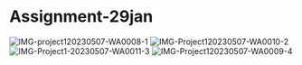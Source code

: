 # Assignment-29jan
![IMG-project120230507-WA0008-1](https://user-images.githubusercontent.com/130921925/236741151-63bb0115-13f2-44fe-a445-d2003eafa572.jpg)
![IMG-Project120230507-WA0010-2](https://user-images.githubusercontent.com/130921925/236741181-42a38ac8-ab1c-440c-abda-8ed4bba42251.jpg)
![IMG-Project1-20230507-WA0011-3](https://user-images.githubusercontent.com/130921925/236741197-30d4e692-dfe9-4fd4-809a-0d743a0e6414.jpg)
![IMG-Project120230507-WA0009-4](https://user-images.githubusercontent.com/130921925/236741214-9694f274-6934-4f70-85ef-0111dd6a3513.jpg)

